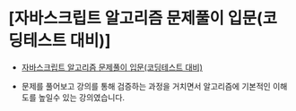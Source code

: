 # [자바스크립트 알고리즘 문제풀이 입문(코딩테스트 대비)]

- [자바스크립트 알고리즘 문제풀이 입문(코딩테스트 대비)](https://www.inflearn.com/course/%EC%9E%90%EB%B0%94%EC%8A%A4%ED%81%AC%EB%A6%BD%ED%8A%B8-%EC%95%8C%EA%B3%A0%EB%A6%AC%EC%A6%98-%EB%AC%B8%EC%A0%9C%ED%92%80%EC%9D%B4/dashboard)

- 문제를 풀어보고 강의를 통해 검증하는 과정을 거치면서 알고리즘에 기본적인 이해도를 높일수 있는 강의였습니다.

